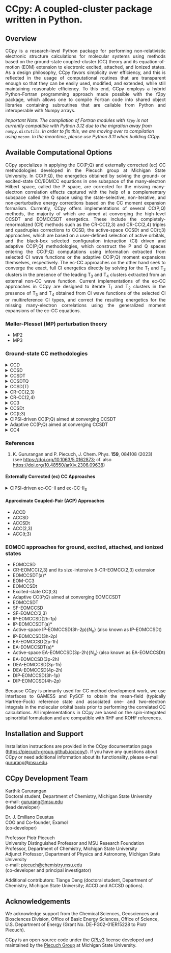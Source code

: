 
# CCpy: A coupled-cluster package written in Python.

## Overview
<p align="justify">
CCpy is a research-level Python package for performing non-relativistic electronic structure calculations for molecular systems 
using methods based on the ground-state coupled-cluster (CC) theory and its equation-of-motion (EOM) extension
to electronic excited, attached, and ionized states. As a design philosophy, CCpy favors simplicity over efficiency, and this is reflected in the
usage of computational routines that are transparent enough so that they can be easily used, modified, and extended, while 
still maintaining reasonable efficiency. To this end, CCpy employs a hybrid Python-Fortran programming approach made possible
with the f2py package, which allows one to compile Fortran code into shared object libraries containing subroutines
that are callable from Python and interoperable with Numpy arrays. 

*Important Note: The compliation of Fortran modules with ```f2py``` is not currently compatible with Python 3.12 due to
the migration away from ```numpy.distutils```. In order to fix this, we are moving over to compilation using
```meson```. In the meantime, please use Python 3.11 when building CCpy.*
</p>

## Available Computational Options
<p align="justify">
CCpy specializes in applying the CC(P;Q) and externally corrected (ec) CC methodologies developed in the Piecuch group at 
Michigan State University. In CC(P;Q), the energetics obtained by solving the ground- or excited-state CC/EOMCC equations in
one subspace of the many-electron Hilbert space, called the P space, are corrected for the missing many-electron correlation
effects captured with the help of a complementary subspace called the Q space using the state-selective, non-iterative,
and non-perturbative energy corrections based on the CC moment expansion formalism. Currently, CCpy offers implementations
of several CC(P;Q) methods, the majority of which are aimed at converging the high-level CCSDT and EOMCCSDT energetics. 
These include the completely-renormalized (CR) methods such as the CR-CC(2,3) and CR-CC(2,4) triples and quadruples 
corrections to CCSD, the active-space CCSDt and CC(t;3) approaches, which are based on a user-defined selection of active orbitals, 
and the black-box selected configuration interaction (CI) driven and adaptive CC(P;Q) methodologies, which construct the P and Q spaces 
entering the CC(P;Q) computations using information extracted from selected CI wave functions or the adaptive CC(P;Q) moment 
expansions themselves, respectively. The ec-CC approaches on the other hand seek to converge the exact, full CI energetics
directly by solving for the T<sub>1</sub> and T<sub>2</sub> clusters in the presence of the leading T<sub>3</sub> and T<sub>4</sub> clusters extracted from an
external non-CC wave function. Current implementations of the ec-CC approaches in CCpy are designed to iterate T<sub>1</sub> and T<sub>2</sub> clusters 
in the presence of T<sub>3</sub> and T<sub>4</sub> obtained from CI wave functions of the selected CI or multireference CI types, and correct the resulting
energetics for the missing many-electron correlations using the generalized moment expansions of the ec-CC equations.
</p>

### Møller-Plesset (MP) perturbation theory
  - MP2 
  - MP3 

### Ground-state CC methodologies
<details>
<summary>CCD</summary>

### Summary

<p align="justify">
The CC with doubles (CCD) method truncates the cluster operator as T = T<sub>2</sub>.
It has iterative computational costs that scale as 
n<sub>o</sub><sup>2</sup>n<sub>u</sub><sup>4</sup>, where n<sub>o</sub> is 
the number of correlated occupied orbitals and n<sub>u</sub> is the number of 
correlated unoccupied orbitals. 
Due to the importance of pair correlations in the many-electron problem, the
CCD approximation was first introduced in Prof. Čížek's landmark 1966 paper
under the name coupled-pair many-electron theory, or CPMET. Although CCD is
often superceeded by the more accurate CC with singles and doubles (CCSD) method,
which has the same computational scaling, CCD is still relevant to modern CC
calculations within the context of correlating orbital-optimized reference
functions, as in Brückner CCD.
</p>

### Example Code

```python3
    from pyscf import gto, scf
    from ccpy.drivers.driver import Driver

    # build molecule using PySCF and run SCF calculation
    mol = gto.M(
        atom=[["O", (0.0, 0.0, -0.0180)],
              ["H", (0.0, 3.030526, -2.117796)],
              ["H", (0.0, -3.030526, -2.117796)]],
        basis="cc-pvdz",
        charge=0,
        spin=0,
        symmetry="C2V",
        cart=False,
        unit="Bohr",
    )
    mf = scf.RHF(mol)
    mf.kernel()
    
    # get the CCpy driver object using PySCF meanfield
    driver = Driver.from_pyscf(mf, nfrozen=1)

    # set calculation parameters
    driver.options["energy_convergence"] = 1.0e-07 # (in hartree)
    driver.options["amp_convergence"] = 1.0e-07
    driver.options["maximum_iterations"] = 80

    # run CCD calculation
    driver.run_cc(method="ccd")
```
### Reference
1. J. Čížek, *J. Chem. Phys.* **45**, 4256 (1966).
</details>

<details>
<summary>CCSD</summary>

### Summary

<p align="justify">
The CC with singles and doubles (CCSD) method approximates the cluster
operator as T = T<sub>1</sub> + T<sub>2</sub>. It is the most commonly used truncation level
in the CC hierarchy and often forms the starting point for more sophisticated 
treatments of many-electron correlation effects. CCSD has iterative computational costs that 
scale as n<sub>o</sub><sup>2</sup>n<sub>u</sub><sup>4</sup>, where n<sub>o</sub> is 
the number of correlated occupied orbitals and n<sub>u</sub> is the number of 
correlated unoccupied orbitals.
</p>

### Sample Code

```python3
    from pyscf import gto, scf
    from ccpy.drivers.driver import Driver

    # build molecule using PySCF and run SCF calculation
    mol = gto.M(
        atom=[["O", (0.0, 0.0, -0.0180)],
              ["H", (0.0, 3.030526, -2.117796)],
              ["H", (0.0, -3.030526, -2.117796)]],
        basis="cc-pvdz",
        charge=0,
        spin=0,
        symmetry="C2V",
        cart=False,
        unit="Bohr",
    )
    mf = scf.RHF(mol)
    mf.kernel()
    
    # get the CCpy driver object using PySCF meanfield
    driver = Driver.from_pyscf(mf, nfrozen=1)

    # set calculation parameters
    driver.options["energy_convergence"] = 1.0e-07 # (in hartree)
    driver.options["amp_convergence"] = 1.0e-07
    driver.options["maximum_iterations"] = 80

    # run CCSD calculation
    driver.run_cc(method="ccsd")
```
### References

1. G. D. Purvis and R. J. Bartlett, *J. Chem. Phys.* **76**, 1910 (1982).
2. J. M. Cullen and M. C. Zerner, *J. Chem. Phys.* **77**, 4088 (1982).
3. G. E. Scuseria, A. C. Scheiner, T. J. Lee, J. E. Rice, and H. F. Schaefer, *J. Chem. Phys.* **86**, 2881 (1987).
4. P. Piecuch and J. Paldus, *Int. J. Quantum Chem.* **36**, 429 (1989).
</details>

<details>
<summary>CCSDT</summary>

### Summary
<p align="justify">
The CC with singles, doubles, and triples (CCSDT) method approximates the cluster
operator as T = T<sub>1</sub> + T<sub>2</sub> + T<sub>3</sub>. CCSDT is a high-level
method capable of providing nearly exact results for closed-shell molecules
as well as chemically accurate energetics for single bond breaking and a variety
of open-shell systems. CCSDT has iterative computational costs that scale as 
n<sub>o</sub><sup>3</sup>n<sub>u</sub><sup>5</sup>, where n<sub>o</sub> is 
the number of correlated occupied orbitals and n<sub>u</sub> is the number of 
correlated unoccupied orbitals. 
</p>

### Sample Code

```python3
    from pyscf import gto, scf
    from ccpy.drivers.driver import Driver

    # build molecule using PySCF and run SCF calculation
    mol = gto.M(
        atom=[["O", (0.0, 0.0, -0.0180)],
              ["H", (0.0, 3.030526, -2.117796)],
              ["H", (0.0, -3.030526, -2.117796)]],
        basis="cc-pvdz",
        charge=0,
        spin=0,
        symmetry="C2V",
        cart=False,
        unit="Bohr",
    )
    mf = scf.RHF(mol)
    mf.kernel()
    
    # get the CCpy driver object using PySCF meanfield
    driver = Driver.from_pyscf(mf, nfrozen=1)

    # set calculation parameters
    driver.options["energy_convergence"] = 1.0e-07 # (in hartree)
    driver.options["amp_convergence"] = 1.0e-07
    driver.options["maximum_iterations"] = 80

    # run CCSDT calculation
    driver.run_cc(method="ccsdt")
```

### References
1. M. R. Hoffmann and H. F. Schaefer, *Adv. Quantum Chem.* **18**, 207 (1986).
2. J. Noga and R. J. Bartlett, *J. Chem. Phys.* **86**, 7041 (1987).
3. G. E. Scuseria and H. F. Schaefer, *Chem. Phys. Lett.* **152**, 382 (1988).
4. J. D. Watts and R. J. Bartlett, *J. Chem. Phys.* **93**, 6104 (1990).

</details>

<details>
<summary>CCSDTQ</summary>

### Summary
<p align="justify">
The CC with singles, doubles, triples, and quadruples (CCSDTQ) method 
approximates the cluster operator as 
T = T<sub>1</sub> + T<sub>2</sub> + T<sub>3</sub> + T<sub>4</sub>. 
CCSDTQ is a very high-level method and is often capable of providing 
near-exact energetics for most problems of chemical interest, as long
as the number of strongly correlated electrons is not too large (for
methods designed to treat genuine strong correlations, see the
approximate coupled-pair, or ACP approaches).
CCSDTQ has iterative computational costs that scale as 
n<sub>o</sub><sup>4</sup>n<sub>u</sub><sup>6</sup>, where n<sub>o</sub> is 
the number of correlated occupied orbitals and n<sub>u</sub> is the number of 
correlated unoccupied orbitals. 
</p>

### Sample Code

```python3
    from pyscf import gto, scf
    from ccpy.drivers.driver import Driver

    # build molecule using PySCF and run SCF calculation
    mol = gto.M(
        atom=[["O", (0.0, 0.0, -0.0180)],
              ["H", (0.0, 3.030526, -2.117796)],
              ["H", (0.0, -3.030526, -2.117796)]],
        basis="cc-pvdz",
        charge=0,
        spin=0,
        symmetry="C2V",
        cart=False,
        unit="Bohr",
    )
    mf = scf.RHF(mol)
    mf.kernel()
    
    # get the CCpy driver object using PySCF meanfield
    driver = Driver.from_pyscf(mf, nfrozen=1)

    # set calculation parameters
    driver.options["energy_convergence"] = 1.0e-07 # (in hartree)
    driver.options["amp_convergence"] = 1.0e-07
    driver.options["maximum_iterations"] = 80

    # run CCSDTQ calculation
    driver.run_cc(method="ccsdtq")
```

### References
1. N. Oliphant and L. Adamowicz, *J. Chem. Phys.* **95**, 6645 (1991).
2. S. A. Kucharski and R. J. Bartlett, *Theor. Chem. Acc.* **80**, 387 (1991).
3. S. A. Kucharski and R. J. Bartlett, *J. Chem. Phys.* **97**, 4282 (1992).
4. P. Piecuch and L. Adamowicz, *J. Chem. Phys.* **100**, 5792 (1994).

</details>

<details>
<summary>CCSD(T)</summary>

### Summary

<p align="justify">
The CCSD(T) method corrects the CCSD energy for the correlation effects
due to T<sub>3</sub> clusters using formulas derived using many-body perturbation
theory (MBPT). In particular, the CCSD(T) correction includes the leading 
4th-order energy correction for T<sub>3</sub> along with 5th-order contribution
due to disconnected triples. The inclusion
of the latter term distinguishes CCSD(T) from its CCSD[T] precedessor.
CCSD(T) has noniterative computational costs that 
scale as n<sub>o</sub><sup>3</sup>n<sub>4</sub><sup>4</sup>, where n<sub>o</sub> is 
the number of correlated occupied orbitals and n<sub>u</sub> is the number of 
correlated unoccupied orbitals.
</p>

### Sample Code

```python3
    from pyscf import gto, scf
    from ccpy.drivers.driver import Driver

    # build molecule using PySCF and run SCF calculation
    mol = gto.M(
        atom=[["O", (0.0, 0.0, -0.0180)],
              ["H", (0.0, 3.030526, -2.117796)],
              ["H", (0.0, -3.030526, -2.117796)]],
        basis="cc-pvdz",
        charge=0,
        spin=0,
        symmetry="C2V",
        cart=False,
        unit="Bohr",
    )
    mf = scf.RHF(mol)
    mf.kernel()
    
    # get the CCpy driver object using PySCF meanfield
    driver = Driver.from_pyscf(mf, nfrozen=1)

    # set calculation parameters
    driver.options["energy_convergence"] = 1.0e-07 # (in hartree)
    driver.options["amp_convergence"] = 1.0e-07
    driver.options["maximum_iterations"] = 80

    # run CCSD calculation
    driver.run_cc(method="ccsd")
    # perform CCSD(T) correction
    driver.run_ccp3(method="ccsd(t)")
```
### References

1. K. Raghavachari, G. W. Trucks, J. A. Pople, and M. Head-Gordon, *Chem. Phys. Lett.* **157**, 479 (1989).
2. J. F. Stanton, *Chem. Phys. Lett.* **281**, 130 (1997).
3. S. A. Kucharski and R. J. Bartlett, *J. Chem. Phys.* **108**, 5243 (1998).
4. T. D. Crawford and J. F. Stanton, *Int. J. Quantum Chem.* **70**, 601 (1998).
</details>

<details>
<summary>CR-CC(2,3)</summary>

### Summary

<p align="justify">
The CR-CC(2,3) approach is a nonperturbative and noniterative correction to the
CCSD energetics that accounts for the correlation effects due to T<sub>3</sub>
clusters using formulas derived from the biorthogonal moment energy expansions of CC
theory. In particular, CR-CC(2,3) represents the most robust scheme to noniteratively
include the effects of connected triples on top of CCSD, and it is capable of providing an 
accurate description of closed-shell molecules in addition to commonly encountered
multireference problems, such as single bond breaking and open-shell radical 
and diradical species, which are generally beyond the scope of perturbative 
methods like CCSD(T). The CR-CC(2,3) triples correction uses noniterative steps
that scale as n<sub>o</sub><sup>3</sup>n<sub>4</sub><sup>4</sup>, where n<sub>o</sub> is 
the number of correlated occupied orbitals and n<sub>u</sub> is the number of 
correlated unoccupied orbitals, however, due to the precise form of the 
expressions defining the CR-CC(2,3) triples correction, it is approximately
twice as expensive as its CCSD(T) counterpart. One must also solve the companion 
left-CCSD system of linear equations (roughly as expensive as CCSD) prior
to computing the CR-CC(2,3) correction.

The CR-CC(2,3) calculation returns four distinct energetics, labelled as 
CR-CC(2,3)<sub>X</sub>, for X = A, B, C, and D, where each variant A-D corresponds to 
a different treatment of the energy denominators entering the formula for 
the CR-CC(2,3) triples correction. The variant CR-CC(2,3)<sub>A</sub> uses the simplest 
Møller-Plesset form of the energy denominator and is equivalent to the method 
called CCSD(2)<sub>T</sub>. Meanwhile, the CR-CC(2,3)<sub>D</sub> result, which employs 
the full Epstein-Nesbet energy denominator, is generally most accurate and often 
reported as the CR-CC(2,3) energy (or by its former name, CR-CCSD(T)<sub>L</sub>).
</p>

### Sample Code

```python3
    from pyscf import gto, scf
    from ccpy.drivers.driver import Driver

    # build molecule using PySCF and run SCF calculation
    mol = gto.M(
        atom=[["O", (0.0, 0.0, -0.0180)],
              ["H", (0.0, 3.030526, -2.117796)],
              ["H", (0.0, -3.030526, -2.117796)]],
        basis="cc-pvdz",
        charge=0,
        spin=0,
        symmetry="C2V",
        cart=False,
        unit="Bohr",
    )
    mf = scf.RHF(mol)
    mf.kernel()
    
    # get the CCpy driver object using PySCF meanfield
    driver = Driver.from_pyscf(mf, nfrozen=1)

    # set calculation parameters
    driver.options["energy_convergence"] = 1.0e-07 # (in hartree)
    driver.options["amp_convergence"] = 1.0e-07
    driver.options["maximum_iterations"] = 80

    # run CCSD calculation
    driver.run_cc(method="ccsd")
    # build CCSD similarity-transformed Hamiltonian (this overwrites original MO integrals)
    driver.run_hbar(method="ccsd")
    # run companion left-CCSD calculation
    driver.run_leftcc(method="left_ccsd")
    # run CR-CC(2,3) triples correction
    driver.run_ccp3(method="crcc23")
```
### References

1. P. Piecuch and M. Włoch, *J. Chem. Phys.* **123**, 224105 (2005).
2. P. Piecuch, M. Włoch, J. R. Gour, and A. Kinal, *Chem. Phys. Lett* **418**, 467 (2006).
3. M. Włoch, M. D. Lodriguito, P. Piecuch, and J. R. Gour, *Mol. Phys.* **104**, 2149 (2006), **104**, 2991 (2006) [Erratum].
4. M. Włoch, J. R. Gour, and P. Piecuch, *J. Phys. Chem. A.* **111**, 11359 (2007).
5. P. Piecuch, J. R. Gour, and M. Włoch, *Int. J. Quantum Chem.* **108**, 2128 (2008).
</details>

<details>
<summary>CR-CC(2,4)</summary>

### Summary

### Sample Code

### References

</details>

<details>
<summary>CC3</summary>

### Summary

### Sample Code

```python3
    from pyscf import gto, scf
    from ccpy.drivers.driver import Driver

    # build molecule using PySCF and run SCF calculation
    mol = gto.M(
        atom=[["O", (0.0, 0.0, -0.0180)],
              ["H", (0.0, 3.030526, -2.117796)],
              ["H", (0.0, -3.030526, -2.117796)]],
        basis="cc-pvdz",
        charge=0,
        spin=0,
        symmetry="C2V",
        cart=False,
        unit="Bohr",
    )
    mf = scf.RHF(mol)
    mf.kernel()
    
    # get the CCpy driver object using PySCF meanfield
    driver = Driver.from_pyscf(mf, nfrozen=1)

    # set calculation parameters
    driver.options["energy_convergence"] = 1.0e-07 # (in hartree)
    driver.options["amp_convergence"] = 1.0e-07
    driver.options["maximum_iterations"] = 80

    # run CC3 calculation
    driver.run_cc(method="cc3")
```
### References

</details>

<details>
<summary>CCSDt</summary>

### Summary 
The active-orbital-based CCSDt calculation

### Sample Code

```python3
    from pyscf import gto, scf
    from ccpy.drivers.driver import Driver

    # build molecule using PySCF and run SCF calculation
    mol = gto.M(
        atom=[["F", (0.0, 0.0, -2.66816)],
              ["F", (0.0, 0.0, 2.66816)]],
        basis="cc-pvdz",
        charge=0,
        spin=0,
        symmetry="D2H",
        cart=True,
        unit="Bohr",
    )
    mf = scf.RHF(mol)
    mf.kernel()
    
    # get the CCpy driver object using PySCF meanfield
    driver = Driver.from_pyscf(mf, nfrozen=1)

    # set the active space
    driver.set_active_space(nact_occupied=5, nact_unoccupied=8)

    # set calculation parameters
    driver.options["energy_convergence"] = 1.0e-07 # (in hartree)
    driver.options["amp_convergence"] = 1.0e-07
    driver.options["maximum_iterations"] = 80

    # run CCSDt calculation
    driver.run_cc(method="ccsdt1")
```
or
```python3
    from pyscf import gto, scf
    from ccpy.drivers.driver import Driver
    from ccpy.utilities.pspace import get_active_triples_pspace

    # build molecule using PySCF and run SCF calculation
    mol = gto.M(
        atom=[["F", (0.0, 0.0, -2.66816)],
              ["F", (0.0, 0.0, 2.66816)]],
        basis="cc-pvdz",
        charge=0,
        spin=0,
        symmetry="D2H",
        cart=True,
        unit="Bohr",
    )
    mf = scf.RHF(mol)
    mf.kernel()
    
    # get the CCpy driver object using PySCF meanfield
    driver = Driver.from_pyscf(mf, nfrozen=1)

    # set the active space
    driver.set_active_space(nact_occupied=5, nact_unoccupied=8)
    # get triples entering P space corresponding to the CCSDt truncation scheme
    t3_excitations = get_active_triples_pspace(driver.system,
                                              driver.system.reference_symmetry,
                                              num_active=1)
    # set calculation parameters
    driver.options["energy_convergence"] = 1.0e-07 # (in hartree)
    driver.options["amp_convergence"] = 1.0e-07
    driver.options["maximum_iterations"] = 80

    # Run CC(P) calculation equivalent to CCSDt
    driver.run_ccp(method="ccsdt_p", t3_excitations=t3_excitations)
```
The latter CC(*P*)-based approach offers two advantages: (i) it can take advantage of
the Abelian point group symmetry of a molecule by restricting the CC calculation to
include only those triply excited cluster amplitudes belonging to a particular irrep,
as specified by the keyword `target_irrep` and (ii) it can be used to perform other
types of active-orbital-based CCSDt calculations based on restricting `num_active` 
occupied/unoccupied indices to the active set. The standard choice of 
`num_active=1` results in the usual CCSDt method, however `num_active=2` and 
`num_active=3` result in the CCSDt(II) and CCSDt(III) approaches introduced in Ref. [X].

### References

</details>

<details>
<summary>CC(t;3)</summary>

### Summary

### Sample Code

```python3
    from pyscf import gto, scf
    from ccpy.drivers.driver import Driver

    # build molecule using PySCF and run SCF calculation
    mol = gto.M(
        atom=[["F", (0.0, 0.0, -2.66816)],
              ["F", (0.0, 0.0, 2.66816)]],
        basis="cc-pvdz",
        charge=0,
        spin=0,
        symmetry="D2H",
        cart=True,
        unit="Bohr",
    )
    mf = scf.RHF(mol)
    mf.kernel()
    
    # get the CCpy driver object using PySCF meanfield
    driver = Driver.from_pyscf(mf, nfrozen=1)

    # set the active space
    driver.set_active_space(nact_occupied=5, nact_unoccupied=8)

    # set calculation parameters
    driver.options["energy_convergence"] = 1.0e-07 # (in hartree)
    driver.options["amp_convergence"] = 1.0e-07
    driver.options["maximum_iterations"] = 80

    # run CCSDt calculation
    driver.run_cc(method="ccsdt1")
    # build CCSD-like similarity-transformed Hamiltonian (this overwrites original MO integrals)
    driver.run_hbar(method="ccsd")
    # run companion left-CCSD-like calculation
    driver.run_leftcc(method="left_ccsd")
    # run CC(t;3) triples correction
    driver.run_ccp3(method="cct3")
```
or
```python3
    from pyscf import gto, scf
    from ccpy.drivers.driver import Driver
    from ccpy.utilities.pspace import get_active_triples_pspace

    # build molecule using PySCF and run SCF calculation
    mol = gto.M(
        atom=[["F", (0.0, 0.0, -2.66816)],
              ["F", (0.0, 0.0, 2.66816)]],
        basis="cc-pvdz",
        charge=0,
        spin=0,
        symmetry="D2H",
        cart=True,
        unit="Bohr",
    )
    mf = scf.RHF(mol)
    mf.kernel()
    
    # get the CCpy driver object using PySCF meanfield
    driver = Driver.from_pyscf(mf, nfrozen=1)

    # set the active space
    driver.set_active_space(nact_occupied=5, nact_unoccupied=8)
    # get triples entering P space corresponding to the CCSDt truncation scheme
    t3_excitations = get_active_triples_pspace(driver.system,
                                              driver.system.reference_symmetry)
    # set calculation parameters
    driver.options["energy_convergence"] = 1.0e-07 # (in hartree)
    driver.options["amp_convergence"] = 1.0e-07    
    driver.options["maximum_iterations"] = 80

    # Run CC(P) calculation equivalent to CCSDt
    driver.run_ccp(method="ccsdt_p", t3_excitations=t3_excitations)
    # build CCSD-like similarity-transformed Hamiltonian (this overwrites original MO integrals)
    driver.run_hbar(method="ccsd")
    # run companion left-CCSD-like calculation
    driver.run_leftcc(method="left_ccsd")
    # run CC(t;3) triples correction
    driver.run_ccp3(method="ccp3", t3_excitations=t3_excitations)
```
As in the case of the CCSDt calculations, the general CC(*P*) approach allows one
to perform alternative active-orbital-based truncation schemes of the CCSDt(II) 
and CCSDt(III) types in addition to the standard CCSDt method. The corresponding
CC(*P*;*Q*) corrections result in the CC(t;3)(II), CC(t;3)(III), and CC(t;3) 
approaches, respectively.

### References

</details>

<details>
<summary>CIPSI-driven CC(P;Q) aimed at converging CCSDT</summary>

### Summary

### Sample Code

```python3
from pathlib import Path
import numpy as np
from ccpy.drivers.driver import Driver
from ccpy.utilities.pspace import get_pspace_from_cipsi

TEST_DATA_DIR = str(Path(__file__).parents[1].absolute() / "data")

def test_cipsi_ccpq_h2o():

    driver = Driver.from_gamess(
        logfile=TEST_DATA_DIR + "/h2o/h2o-Re.log",
        onebody=TEST_DATA_DIR + "/h2o/onebody.inp",
        twobody=TEST_DATA_DIR + "/h2o/twobody.inp",
        nfrozen=0,
    )

    civecs = TEST_DATA_DIR + "/h2o/civecs-10k.dat"
    _, t3_excitations, _ = get_pspace_from_cipsi(civecs, driver.system, nexcit=3)

    driver.run_ccp(method="ccsdt_p", t3_excitations=t3_excitations)
    driver.run_hbar(method="ccsdt_p", t3_excitations=t3_excitations)
    driver.run_leftccp(method="left_ccsdt_p", t3_excitations=t3_excitations)
    driver.run_ccp3(method="ccp3", state_index=0, t3_excitations=t3_excitations)
```    
    
### References
1. K. Gururangan, J. E. Deustua, J. Shen, and P. Piecuch, J. Chem. Phys. **155**, 174114 (2021) <br />
(see https://doi.org/10.1063/5.0064400; cf. also https://doi.org/10.48550/arXiv.2107.10994) <br />
</details>

<details>
<summary>Adaptive CC(P;Q) aimed at converging CCSDT</summary>

### Summary

### Sample Code

```python3
import numpy as np
from pyscf import scf, gto
from ccpy.drivers.driver import Driver
from ccpy.drivers.adaptive import AdaptDriver

def test_adaptive_f2():
    geometry = [["F", (0.0, 0.0, -2.66816)], ["F", (0.0, 0.0, 2.66816)]]
    mol = gto.M(
        atom=geometry,
        basis="cc-pvdz",
        charge=0,
        spin=0,
        symmetry="D2H",
        cart=True,
        unit="Bohr",
    )
    mf = scf.RHF(mol)
    mf.kernel()

    percentages = [0.0, 1.0, 2.0, 3.0, 4.0, 5.0, 6.0, 7.0, 8.0, 9.0, 10.0]
    driver = Driver.from_pyscf(mf, nfrozen=2)
    driver.system.print_info()
    driver.options["RHF_symmetry"] = False
    adaptdriver = AdaptDriver(driver, percentage=percentages)
    adaptdriver.options["energy_tolerance"] = 1.0e-08
    adaptdriver.options["two_body_approx"] = True
    adaptdriver.run()
```
</details>

<details>
<summary>CC4</summary>

### Summary
<p align="justify">
</p>

### Sample Code

```python3
    from pyscf import gto, scf
    from ccpy.drivers.driver import Driver

    # build molecule using PySCF and run SCF calculation
    mol = gto.M(
        atom=[["O", (0.0, 0.0, -0.0180)],
              ["H", (0.0, 3.030526, -2.117796)],
              ["H", (0.0, -3.030526, -2.117796)]],
        basis="cc-pvdz",
        charge=0,
        spin=0,
        symmetry="C2V",
        cart=False,
        unit="Bohr",
    )
    mf = scf.RHF(mol)
    mf.kernel()
    
    # get the CCpy driver object using PySCF meanfield
    driver = Driver.from_pyscf(mf, nfrozen=1)

    # set calculation parameters
    driver.options["energy_convergence"] = 1.0e-07 # (in hartree)
    driver.options["amp_convergence"] = 1.0e-07
    driver.options["maximum_iterations"] = 80

    # run CC4 calculation
    driver.run_cc(method="cc4")
```
### References
</details>

### References

1. K. Gururangan and P. Piecuch, J. Chem. Phys. **159**, 084108 (2023) <br />
(see https://doi.org/10.1063/5.0162873; cf. also https://doi.org/10.48550/arXiv.2306.09638) <br />
</details>

#### Externally Corrected (ec) CC Approaches

<details>
<summary>CIPSI-driven ec-CC-II and ec-CC-II<sub>3</sub> </summary>

### Summary

### Sample Code

```python3
from pathlib import Path
import numpy as np
from ccpy.drivers.driver import Driver
from ccpy.utilities.pspace import get_pspace_from_cipsi

TEST_DATA_DIR = str(Path(__file__).parents[1].absolute() / "data")

def test_eccc23_h2o():

    driver = Driver.from_gamess(
        logfile=TEST_DATA_DIR + "/h2o/h2o-Re.log",
        onebody=TEST_DATA_DIR + "/h2o/onebody.inp",
        twobody=TEST_DATA_DIR + "/h2o/twobody.inp",
        nfrozen=0,
    )

    civecs = TEST_DATA_DIR + "/h2o/civecs-10k.dat"
    _, t3_excitations, _ = get_pspace_from_cipsi(civecs, driver.system, nexcit=3)

    driver.run_eccc(method="eccc2", ci_vectors_file=civecs)
    driver.run_hbar(method="ccsd")
    driver.run_leftcc(method="left_ccsd")
    driver.run_ccp3(method="ccp3", state_index=0, t3_excitations=t3_excitations)
```    
    
### References
1. I. Magoulas, K. Gururangan, P. Piecuch, J. E. Deustua, and J. Shen, J. Chem. Theory Comput. **17**, 4006 (2021) <br />
(see https://doi.org/10.1021/acs.jctc.1c00181; cf. also https://doi.org/10.48550/arXiv.2102.10143)
</details>

#### Approximate Coupled-Pair (ACP) Approaches
  - ACCD
  - ACCSD
  - ACCSDt
  - ACC(2,3)
  - ACC(t;3)
  
### EOMCC approaches for ground, excited, attached, and ionized states
  - EOMCCSD
  - CR-EOMCC(2,3) and its size-intensive *δ*-CR-EOMCC(2,3) extension
  - EOMCCSDT(a)*
  - EOM-CC3
  - EOMCCSDt
  - Excited-state CC(t;3)
  - Adaptive CC(*P*;*Q*) aimed at converging EOMCCSDT
  - EOMCCSDT
  - SF-EOMCCSD
  - SF-EOMCC(2,3)
  - IP-EOMCCSD(2h-1p)
  - IP-EOMCCSDT(a)*
  - Active-space IP-EOMCCSD(3h-2p){N<sub>o</sub>} (also known as IP-EOMCCSDt)
  - IP-EOMCCSD(3h-2p)
  - EA-EOMCCSD(2p-1h)
  - EA-EOMCCSDT(a)*
  - Active-space EA-EOMCCSD(3p-2h){N<sub>u</sub>} (also known as EA-EOMCCSDt)
  - EA-EOMCCSD(3p-2h)
  - DEA-EOMCCSD(3p-1h)
  - DEA-EOMCCSD(4p-2h)
  - DIP-EOMCCSD(3h-1p)
  - DIP-EOMCCSD(4h-2p)

<p align="justify">
Because CCpy is primarily used for CC method development work, we use interfaces to GAMESS and PySCF to obtain the mean-field (typically Hartree-Fock)
reference state and associated one- and two-electron integrals in the molecular orbital basis prior to performing the correlated CC calculations. All implementations
in CCpy are based on the spin-integrated spinorbital formulation and are compatible with RHF and ROHF references. 
</p>

## Installation and Support
<p align="justify">
  
Installation instructions are provided in the CCpy documentation page (https://piecuch-group.github.io/ccpy/). If you have any questions about CCpy or need additional information about its functionality,
please e-mail gururang@msu.edu.
</p>

## CCpy Development Team

Karthik Gururangan\
Doctoral student, Department of Chemistry, Michigan State University  
e-mail: gururang@msu.edu\
(lead developer)

Dr. J. Emiliano Deustua\
COO and Co-founder, Examol\
(co-developer)

Professor Piotr Piecuch\
University Distinguished Professor and MSU Research Foundation Professor, Department of Chemistry, Michigan State University\
Adjunct Professor, Department of Physics and Astronomy, Michigan State University\
e-mail: piecuch@chemistry.msu.edu\
(co-developer and principal investigator)

Additional contributors: Tiange Deng (doctoral student, Department of Chemistry, Michigan State University; ACCD and ACCSD options).

## Acknowledgements

We acknowledge support from the Chemical Sciences, Geosciences and Biosciences Division, Office of Basic Energy Sciences, Office of Science, U.S. Department of Energy 
(Grant No. DE-FG02-01ER15228 to Piotr Piecuch).

<p align="justify">
  
CCpy is an open-source code under the [GPLv3](https://www.gnu.org/licenses/gpl-3.0.html) license
developed and maintained by the [Piecuch Group](https://www2.chemistry.msu.edu/faculty/piecuch/) 
at Michigan State University. 

</p>
